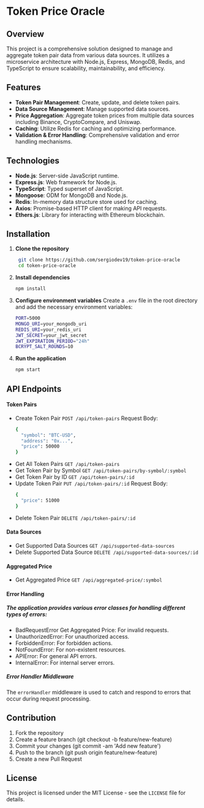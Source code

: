 # Token Price Oracle

## Overview

This project is a comprehensive solution designed to manage and aggregate token pair data from various data sources. It utilizes a microservice architecture with Node.js, Express, MongoDB, Redis, and TypeScript to ensure scalability, maintainability, and efficiency.

## Features

- **Token Pair Management**: Create, update, and delete token pairs.
- **Data Source Management**: Manage supported data sources.
- **Price Aggregation**: Aggregate token prices from multiple data sources including Binance, CryptoCompare, and Uniswap.
- **Caching**: Utilize Redis for caching and optimizing performance.
- **Validation & Error Handling**: Comprehensive validation and error handling mechanisms.

## Technologies

- **Node.js**: Server-side JavaScript runtime.
- **Express.js**: Web framework for Node.js.
- **TypeScript**: Typed superset of JavaScript.
- **Mongoose**: ODM for MongoDB and Node.js.
- **Redis**: In-memory data structure store used for caching.
- **Axios**: Promise-based HTTP client for making API requests.
- **Ethers.js**: Library for interacting with Ethereum blockchain.

## Installation

1. **Clone the repository**

   ```bash
    git clone https://github.com/sergiodev19/token-price-oracle
    cd token-price-oracle
   ```

2. **Install dependencies**

    ```bash
    npm install
   ```
3. **Configure environment variables**
Create a `.env` file in the root directory and add the necessary environment variables:

    ```bash
    PORT=5000
    MONGO_URI=your_mongodb_uri
    REDIS_URI=your_redis_uri
    JWT_SECRET=your_jwt_secret
    JWT_EXPIRATION_PERIOD="24h"
    BCRYPT_SALT_ROUNDS=10
   ```
4. **Run the application**
    ```bash
    npm start
    ```
## API Endpoints
#### Token Pairs
+ Create Token Pair
`POST /api/token-pairs`
Request Body:
    ```bash
    {
      "symbol": "BTC-USD",
      "address": "0x...",
      "price": 50000
    }
    ```
+ Get All Token Pairs
`GET /api/token-pairs`
+ Get Token Pair by Symbol
`GET /api/token-pairs/by-symbol/:symbol`
+ Get Token Pair by ID
`GET /api/token-pairs/:id`
+ Update Token Pair
`PUT /api/token-pairs/:id`
Request Body:
    ```bash
    {
      "price": 51000
    }
    ```
+ Delete Token Pair
`DELETE /api/token-pairs/:id`
#### Data Sources
+ Get Supported Data Sources
`GET /api/supported-data-sources`
+ Delete Supported Data Source
`DELETE /api/supported-data-sources/:id`
#### Aggregated Price
+ Get Aggregated Price
`GET /api/aggregated-price/:symbol`
#### Error Handling
##### The application provides various error classes for handling different types of errors:
+ BadRequestError Get Aggregated Price: For invalid requests.
+ UnauthorizedError: For unauthorized access.
+ ForbiddenError: For forbidden actions.
+ NotFoundError: For non-existent resources.
+ APIError: For general API errors.
+ InternalError: For internal server errors.
##### Error Handler Middleware
The `errorHandler` middleware is used to catch and respond to errors that occur during request processing.
## Contribution
1. Fork the repository
2. Create a feature branch (git checkout -b feature/new-feature)
3. Commit your changes (git commit -am 'Add new feature')
4. Push to the branch (git push origin feature/new-feature)
5. Create a new Pull Request
## License
This project is licensed under the MIT License - see the `LICENSE` file for details.